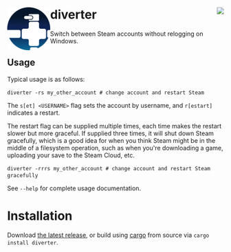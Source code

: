 # <img src="https://raw.githubusercontent.com/yehuthi/diverter/master/doc/diverter.png" alt="diverter" width=100 align=left /> diverter [<img src="https://img.shields.io/crates/v/diverter" align="right" />](https://crates.io/crates/diverter)

Switch between Steam accounts without relogging on Windows.

## Usage

Typical usage is as follows:
```shell
diverter -rs my_other_account # change account and restart Steam
```

The `s[et] <USERNAME>` flag sets the account by username, and `r[estart]` indicates a restart.

The restart flag can be supplied multiple times, each time makes the restart slower but more graceful. If supplied three times, it will shut down Steam gracefully, which is a good idea for when you think Steam might be in the middle of a filesystem operation, such as when you're downloading a game, uploading your save to the Steam Cloud, etc.

```shell
diverter -rrrs my_other_account # change account and restart Steam gracefully
```

See `--help` for complete usage documentation.

# Installation

Download [the latest release](https://github.com/yehuthi/diverter/releases/latest), or build using [cargo](https://www.rust-lang.org/tools/install) from source via `cargo install diverter`.
